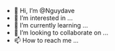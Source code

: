 - 👋 Hi, I’m @Nguydave
- 👀 I’m interested in ...
- 🌱 I’m currently learning ...
- 💞️ I’m looking to collaborate on ...
- 📫 How to reach me ...

<!---
Nguydave/Nguydave is a ✨ special ✨ repository because its `README.md` (this file) appears on your GitHub profile.
You can click the Preview link to take a look at your changes.
--->
